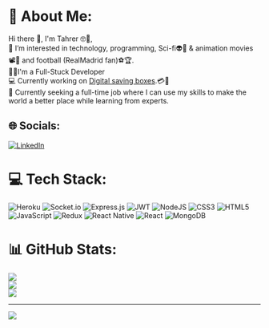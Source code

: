 # 💫 About Me:
Hi there 👋, I'm Tahrer 🤓🤖, <br>
👀 I’m interested in technology, programming, Sci-fi👽🤖 & animation movies 📽️🍿 and football (RealMadrid fan)⚽🏆. <br>
👩‍💻I'm a Full-Stuck Developer <br>
💻 Currently working on [Digital saving boxes](https://github.com/tahrer007/saving-box).💳💸<br>
🌱 Currently seeking a full-time job where I can use my skills to make the world a better place while learning from experts.    


## 🌐 Socials:
[![LinkedIn](https://img.shields.io/badge/LinkedIn-%230077B5.svg?logo=linkedin&logoColor=white)](https://linkedin.com/in/https://www.linkedin.com/in/tahrer-abu-diab-93927512b/) 

# 💻 Tech Stack:
![Heroku](https://img.shields.io/badge/heroku-%23430098.svg?style=for-the-badge&logo=heroku&logoColor=white) ![Socket.io](https://img.shields.io/badge/Socket.io-black?style=for-the-badge&logo=socket.io&badgeColor=010101) ![Express.js](https://img.shields.io/badge/express.js-%23404d59.svg?style=for-the-badge&logo=express&logoColor=%2361DAFB) ![JWT](https://img.shields.io/badge/JWT-black?style=for-the-badge&logo=JSON%20web%20tokens) ![NodeJS](https://img.shields.io/badge/node.js-6DA55F?style=for-the-badge&logo=node.js&logoColor=white) ![CSS3](https://img.shields.io/badge/css3-%231572B6.svg?style=for-the-badge&logo=css3&logoColor=white) ![HTML5](https://img.shields.io/badge/html5-%23E34F26.svg?style=for-the-badge&logo=html5&logoColor=white) ![JavaScript](https://img.shields.io/badge/javascript-%23323330.svg?style=for-the-badge&logo=javascript&logoColor=%23F7DF1E) ![Redux](https://img.shields.io/badge/redux-%23593d88.svg?style=for-the-badge&logo=redux&logoColor=white) ![React Native](https://img.shields.io/badge/react_native-%2320232a.svg?style=for-the-badge&logo=react&logoColor=%2361DAFB) ![React](https://img.shields.io/badge/react-%2320232a.svg?style=for-the-badge&logo=react&logoColor=%2361DAFB) ![MongoDB](https://img.shields.io/badge/MongoDB-%234ea94b.svg?style=for-the-badge&logo=mongodb&logoColor=white) 
# 📊 GitHub Stats:
![](https://github-readme-stats.vercel.app/api?username=tahrer007&theme=dark&hide_border=false&include_all_commits=false&count_private=false)<br/>
![](https://github-readme-streak-stats.herokuapp.com/?user=tahrer007&theme=dark&hide_border=false)<br/>
![](https://github-readme-stats.vercel.app/api/top-langs/?username=tahrer007&theme=dark&hide_border=false&include_all_commits=false&count_private=false&layout=compact)

---
[![](https://visitcount.itsvg.in/api?id=tahrer007&icon=0&color=0)](https://visitcount.itsvg.in)
